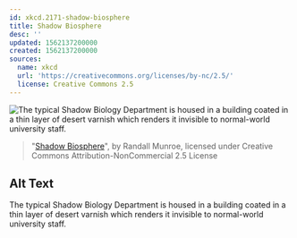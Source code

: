 ```yaml
---
id: xkcd.2171-shadow-biosphere
title: Shadow Biosphere
desc: ''
updated: 1562137200000
created: 1562137200000
sources:
  name: xkcd
  url: 'https://creativecommons.org/licenses/by-nc/2.5/'
  license: Creative Commons 2.5
---
```

![The typical Shadow Biology Department is housed in a building coated in a thin layer of desert varnish which renders it invisible to normal-world university staff.](https://imgs.xkcd.com/comics/shadow_biosphere.png)
> "[Shadow Biosphere](https://xkcd.com/2171/)", by Randall Munroe, licensed under Creative Commons Attribution-NonCommercial 2.5 License

## Alt Text
The typical Shadow Biology Department is housed in a building coated in a thin layer of desert varnish which renders it invisible to normal-world university staff.
